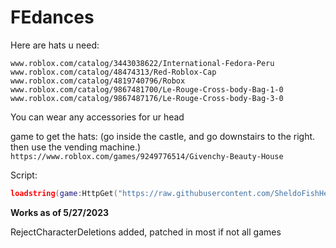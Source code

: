 # FEdances

Here are hats u need:
```
www.roblox.com/catalog/3443038622/International-Fedora-Peru
www.roblox.com/catalog/48474313/Red-Roblox-Cap
www.roblox.com/catalog/4819740796/Robox
www.roblox.com/catalog/9867481700/Le-Rouge-Cross-body-Bag-1-0
www.roblox.com/catalog/9867487176/Le-Rouge-Cross-body-Bag-3-0
```

You can wear any accessories for ur head

game to get the hats: (go inside the castle, and go downstairs to the right. then use the vending machine.)
```https://www.roblox.com/games/9249776514/Givenchy-Beauty-House```

Script:
```lua
loadstring(game:HttpGet("https://raw.githubusercontent.com/SheldoFishHead/FEdances/main/Source.lua",true))()
```

__Works as of 5/27/2023__

RejectCharacterDeletions added, patched in most if not all games

